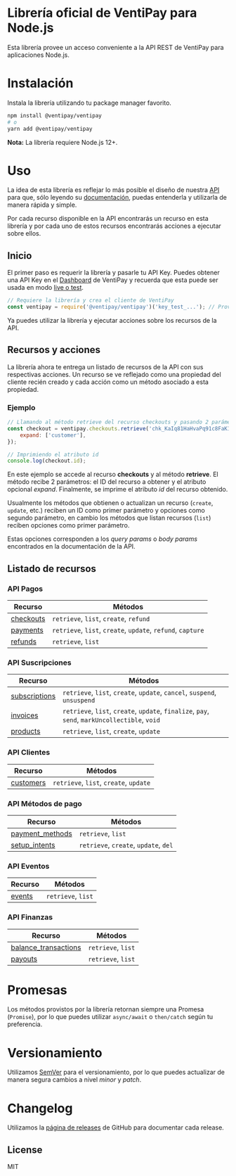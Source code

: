 # Librería oficial de VentiPay para Node.js
Esta librería provee un acceso conveniente a la API REST de VentiPay para aplicaciones Node.js.

# Instalación
Instala la librería utilizando tu package manager favorito.
```bash
npm install @ventipay/ventipay
# o
yarn add @ventipay/ventipay
```
**Nota:** La librería requiere Node.js 12+.

# Uso
La idea de esta librería es reflejar lo más posible el diseño de nuestra [API](https://docs.ventipay.com/) para que, sólo leyendo su [documentación](https://docs.ventipay.com/), puedas entenderla y utilizarla de manera rápida y simple.

Por cada recurso disponible en la API encontrarás un recurso en esta librería y por cada uno de estos recursos encontrarás acciones a ejecutar sobre ellos.

## Inicio
El primer paso es requerir la librería y pasarle tu API Key. Puedes obtener una API Key en el [Dashboard](https://dashboard.ventipay.com/) de VentiPay y recuerda que esta puede ser usada en modo [live o test](https://docs.ventipay.com/reference/modes).

```javascript
// Requiere la librería y crea el cliente de VentiPay
const ventipay = require('@ventipay/ventipay')('key_test_...'); // Provee tu API Key de modo live o test como primer parámetro del cliente
```
Ya puedes utilizar la librería y ejecutar acciones sobre los recursos de la API.

## Recursos y acciones
La librería ahora te entrega un listado de recursos de la API con sus respectivas acciones. Un recurso se ve reflejado como una propiedad del cliente recién creado y cada acción como un método asociado a esta propiedad.

### Ejemplo
```javascript
// Llamando al método retrieve del recurso checkouts y pasando 2 parámetros.
const checkout = ventipay.checkouts.retrieve('chk_KaIq81HaHvaPq91c8FaK1ua6R', {
    expand: ['customer'],
});

// Imprimiendo el atributo id
console.log(checkout.id);
```

En este ejemplo se accede al recurso **checkouts** y al método **retrieve**. El método recibe 2 parámetros: el ID del recurso a obtener y el atributo opcional *expand*. Finalmente, se imprime el atributo *id* del recurso obtenido.

Usualmente los métodos que obtienen o actualizan un recurso (`create`, `update`, etc.) reciben un ID como primer parámetro y opciones como segundo parámetro, en cambio los métodos que listan recursos (`list`) reciben opciones como primer parámetro.

Estas opciones corresponden a los *query params* o *body params* encontrados en la documentación de la API.

## Listado de recursos
### API Pagos
| Recurso | Métodos |
| ------ | ------ |
| [checkouts](https://docs.ventipay.com/reference/checkouts) | `retrieve`, `list`, `create`, `refund` |
| [payments](https://docs.ventipay.com/reference/payments) | `retrieve`, `list`, `create`, `update`, `refund`, `capture` |
| [refunds](https://docs.ventipay.com/reference/refunds) | `retrieve`, `list` |

### API Suscripciones
| Recurso | Métodos |
| ------ | ------ |
| [subscriptions](https://docs.ventipay.com/reference/subscriptions) | `retrieve`, `list`, `create`, `update`, `cancel`, `suspend`, `unsuspend` |
| [invoices](https://docs.ventipay.com/reference/invoices) | `retrieve`, `list`, `create`, `update`, `finalize`, `pay`, `send`, `markUncollectible`, `void` |
| [products](https://docs.ventipay.com/reference/products) | `retrieve`, `list`, `create`, `update` |

### API Clientes
| Recurso | Métodos |
| ------ | ------ |
| [customers](https://docs.ventipay.com/reference/customers) | `retrieve`, `list`, `create`, `update` |

### API Métodos de pago
| Recurso | Métodos |
| ------ | ------ |
| [payment_methods](https://docs.ventipay.com/reference/payment_methods) | `retrieve`, `list` |
| [setup_intents](https://docs.ventipay.com/reference/setup_intents) | `retrieve`, `create`, `update`, `del` |

### API Eventos
| Recurso | Métodos |
| ------ | ------ |
| [events](https://docs.ventipay.com/reference/events) | `retrieve`, `list` |

### API Finanzas
| Recurso | Métodos |
| ------ | ------ |
| [balance_transactions](https://docs.ventipay.com/reference/balance_transactions) | `retrieve`, `list` |
| [payouts](https://docs.ventipay.com/reference/payouts) | `retrieve`, `list` |

# Promesas

Los métodos provistos por la librería retornan siempre una Promesa (`Promise`), por lo que puedes utilizar `async/await` o `then/catch` según tu preferencia.

# Versionamiento

Utilizamos [SemVer](https://semver.org) para el versionamiento, por lo que puedes actualizar de manera segura cambios a nivel *minor* y *patch*.

# Changelog

Utilizamos la [página de releases](https://github.com/ventipay/ventipay-node/releases) de GitHub para documentar cada release.

## License

MIT
